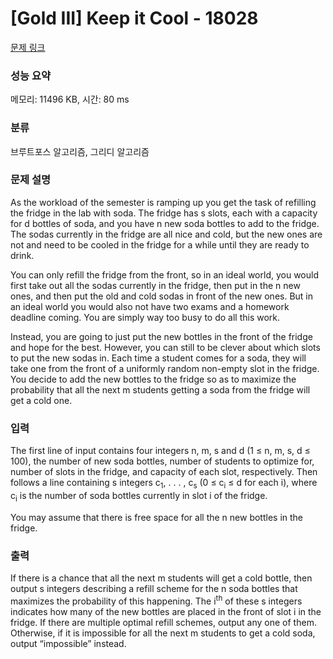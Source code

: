 # [Gold III] Keep it Cool - 18028 

[문제 링크](https://www.acmicpc.net/problem/18028) 

### 성능 요약

메모리: 11496 KB, 시간: 80 ms

### 분류

브루트포스 알고리즘, 그리디 알고리즘

### 문제 설명

<p>As the workload of the semester is ramping up you get the task of refilling the fridge in the lab with soda. The fridge has s slots, each with a capacity for d bottles of soda, and you have n new soda bottles to add to the fridge. The sodas currently in the fridge are all nice and cold, but the new ones are not and need to be cooled in the fridge for a while until they are ready to drink.</p>

<p>You can only refill the fridge from the front, so in an ideal world, you would first take out all the sodas currently in the fridge, then put in the n new ones, and then put the old and cold sodas in front of the new ones. But in an ideal world you would also not have two exams and a homework deadline coming. You are simply way too busy to do all this work.</p>

<p>Instead, you are going to just put the new bottles in the front of the fridge and hope for the best. However, you can still to be clever about which slots to put the new sodas in. Each time a student comes for a soda, they will take one from the front of a uniformly random non-empty slot in the fridge. You decide to add the new bottles to the fridge so as to maximize the probability that all the next m students getting a soda from the fridge will get a cold one.</p>

### 입력 

 <p>The first line of input contains four integers n, m, s and d (1 ≤ n, m, s, d ≤ 100), the number of new soda bottles, number of students to optimize for, number of slots in the fridge, and capacity of each slot, respectively. Then follows a line containing s integers c<sub>1</sub>, . . . , c<sub>s</sub> (0 ≤ c<sub>i</sub> ≤ d for each i), where c<sub>i</sub> is the number of soda bottles currently in slot i of the fridge.</p>

<p>You may assume that there is free space for all the n new bottles in the fridge.</p>

### 출력 

 <p>If there is a chance that all the next m students will get a cold bottle, then output s integers describing a refill scheme for the n soda bottles that maximizes the probability of this happening. The i<sup>th</sup> of these s integers indicates how many of the new bottles are placed in the front of slot i in the fridge. If there are multiple optimal refill schemes, output any one of them. Otherwise, if it is impossible for all the next m students to get a cold soda, output “impossible” instead.</p>

